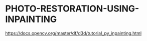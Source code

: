 # PHOTO-RESTORATION-USING-INPAINTING
https://docs.opencv.org/master/df/d3d/tutorial_py_inpainting.html
